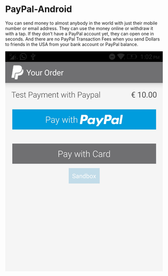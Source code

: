 # PayPal-Android
You can send money to almost anybody in the world with just their mobile number or email address. They can use the money online or withdraw it with a tap. If they don’t have a PayPal account yet, they can open one in seconds. And there are no PayPal Transaction Fees when you send Dollars to friends in the USA from your bank account or PayPal balance.

![PayPal](https://github.com/Ajinkyashinde15/PayPal-Android/blob/master/IMG-20170731-WA0022.jpg)
